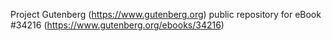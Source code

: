 Project Gutenberg (https://www.gutenberg.org) public repository for eBook #34216 (https://www.gutenberg.org/ebooks/34216)
